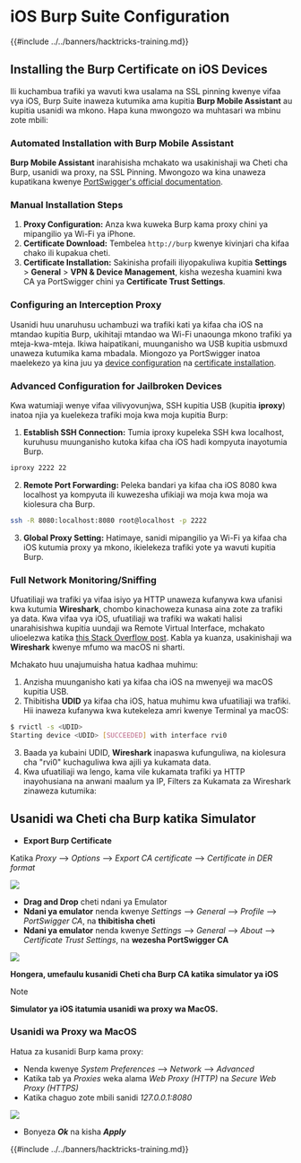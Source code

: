 # iOS Burp Suite Configuration

{{#include ../../banners/hacktricks-training.md}}

## Installing the Burp Certificate on iOS Devices

Ili kuchambua trafiki ya wavuti kwa usalama na SSL pinning kwenye vifaa vya iOS, Burp Suite inaweza kutumika ama kupitia **Burp Mobile Assistant** au kupitia usanidi wa mkono. Hapa kuna mwongozo wa muhtasari wa mbinu zote mbili:

### Automated Installation with Burp Mobile Assistant

**Burp Mobile Assistant** inarahisisha mchakato wa usakinishaji wa Cheti cha Burp, usanidi wa proxy, na SSL Pinning. Mwongozo wa kina unaweza kupatikana kwenye [PortSwigger's official documentation](https://portswigger.net/burp/documentation/desktop/tools/mobile-assistant/installing).

### Manual Installation Steps

1. **Proxy Configuration:** Anza kwa kuweka Burp kama proxy chini ya mipangilio ya Wi-Fi ya iPhone.
2. **Certificate Download:** Tembelea `http://burp` kwenye kivinjari cha kifaa chako ili kupakua cheti.
3. **Certificate Installation:** Sakinisha profaili iliyopakuliwa kupitia **Settings** > **General** > **VPN & Device Management**, kisha wezesha kuamini kwa CA ya PortSwigger chini ya **Certificate Trust Settings**.

### Configuring an Interception Proxy

Usanidi huu unaruhusu uchambuzi wa trafiki kati ya kifaa cha iOS na mtandao kupitia Burp, ukihitaji mtandao wa Wi-Fi unaounga mkono trafiki ya mteja-kwa-mteja. Ikiwa haipatikani, muunganisho wa USB kupitia usbmuxd unaweza kutumika kama mbadala. Miongozo ya PortSwigger inatoa maelekezo ya kina juu ya [device configuration](https://support.portswigger.net/customer/portal/articles/1841108-configuring-an-ios-device-to-work-with-burp) na [certificate installation](https://support.portswigger.net/customer/portal/articles/1841109-installing-burp-s-ca-certificate-in-an-ios-device).

### Advanced Configuration for Jailbroken Devices

Kwa watumiaji wenye vifaa vilivyovunjwa, SSH kupitia USB (kupitia **iproxy**) inatoa njia ya kuelekeza trafiki moja kwa moja kupitia Burp:

1.  **Establish SSH Connection:** Tumia iproxy kupeleka SSH kwa localhost, kuruhusu muunganisho kutoka kifaa cha iOS hadi kompyuta inayotumia Burp.

```bash
iproxy 2222 22
```

2.  **Remote Port Forwarding:** Peleka bandari ya kifaa cha iOS 8080 kwa localhost ya kompyuta ili kuwezesha ufikiaji wa moja kwa moja wa kiolesura cha Burp.

```bash
ssh -R 8080:localhost:8080 root@localhost -p 2222
```

3.  **Global Proxy Setting:** Hatimaye, sanidi mipangilio ya Wi-Fi ya kifaa cha iOS kutumia proxy ya mkono, ikielekeza trafiki yote ya wavuti kupitia Burp.

### Full Network Monitoring/Sniffing

Ufuatiliaji wa trafiki ya vifaa isiyo ya HTTP unaweza kufanywa kwa ufanisi kwa kutumia **Wireshark**, chombo kinachoweza kunasa aina zote za trafiki ya data. Kwa vifaa vya iOS, ufuatiliaji wa trafiki wa wakati halisi unarahisishwa kupitia uundaji wa Remote Virtual Interface, mchakato ulioelezwa katika [this Stack Overflow post](https://stackoverflow.com/questions/9555403/capturing-mobile-phone-traffic-on-wireshark/33175819#33175819). Kabla ya kuanza, usakinishaji wa **Wireshark** kwenye mfumo wa macOS ni sharti.

Mchakato huu unajumuisha hatua kadhaa muhimu:

1. Anzisha muunganisho kati ya kifaa cha iOS na mwenyeji wa macOS kupitia USB.
2. Thibitisha **UDID** ya kifaa cha iOS, hatua muhimu kwa ufuatiliaji wa trafiki. Hii inaweza kufanywa kwa kutekeleza amri kwenye Terminal ya macOS:
```bash
$ rvictl -s <UDID>
Starting device <UDID> [SUCCEEDED] with interface rvi0
```
3. Baada ya kubaini UDID, **Wireshark** inapaswa kufunguliwa, na kiolesura cha "rvi0" kuchaguliwa kwa ajili ya kukamata data.  
4. Kwa ufuatiliaji wa lengo, kama vile kukamata trafiki ya HTTP inayohusiana na anwani maalum ya IP, Filters za Kukamata za Wireshark zinaweza kutumika:

## Usanidi wa Cheti cha Burp katika Simulator

- **Export Burp Certificate**

Katika _Proxy_ --> _Options_ --> _Export CA certificate_ --> _Certificate in DER format_

![](<../../images/image (534).png>)

- **Drag and Drop** cheti ndani ya Emulator  
- **Ndani ya emulator** nenda kwenye _Settings_ --> _General_ --> _Profile_ --> _PortSwigger CA_, na **thibitisha cheti**  
- **Ndani ya emulator** nenda kwenye _Settings_ --> _General_ --> _About_ --> _Certificate Trust Settings_, na **wezesha PortSwigger CA**

![](<../../images/image (1048).png>)

**Hongera, umefaulu kusanidi Cheti cha Burp CA katika simulator ya iOS**

> [!NOTE]  
> **Simulator ya iOS itatumia usanidi wa proxy wa MacOS.**

### Usanidi wa Proxy wa MacOS

Hatua za kusanidi Burp kama proxy:

- Nenda kwenye _System Preferences_ --> _Network_ --> _Advanced_  
- Katika tab ya _Proxies_ weka alama _Web Proxy (HTTP)_ na _Secure Web Proxy (HTTPS)_  
- Katika chaguo zote mbili sanidi _127.0.0.1:8080_

![](<../../images/image (431).png>)

- Bonyeza _**Ok**_ na kisha _**Apply**_  


{{#include ../../banners/hacktricks-training.md}}
